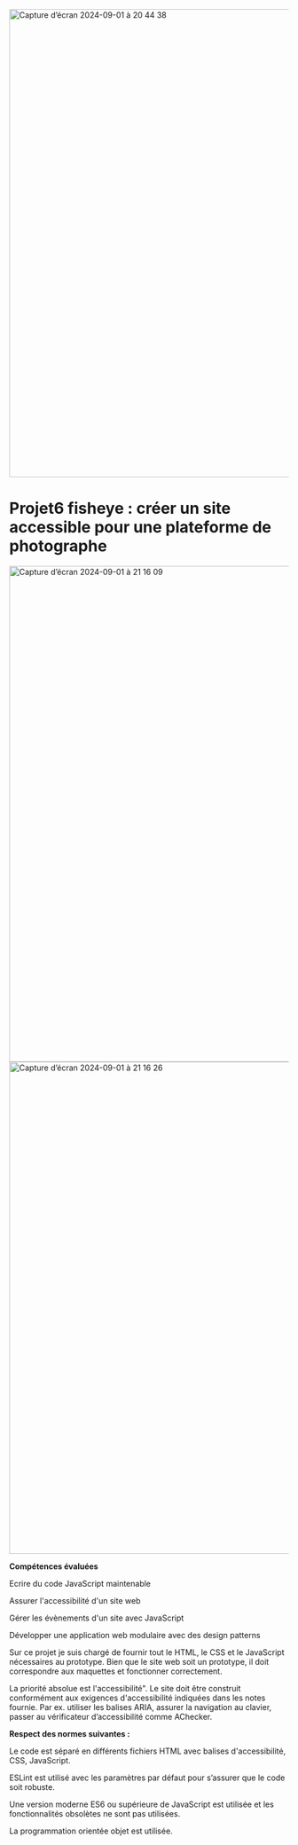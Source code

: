 
<img width="844" alt="Capture d’écran 2024-09-01 à 20 44 38" src="https://github.com/user-attachments/assets/042d5c76-14d8-4187-a120-59c227e3b39b">


# Projet6 fisheye : créer un site accessible pour une plateforme de photographe

<img width="894" alt="Capture d’écran 2024-09-01 à 21 16 09" src="https://github.com/user-attachments/assets/6533f923-bbe3-4a85-89a6-4804801f247d">

<img width="887" alt="Capture d’écran 2024-09-01 à 21 16 26" src="https://github.com/user-attachments/assets/56a6de42-5130-4920-a662-f08901334ea3">


**Compétences évaluées**

Ecrire du code JavaScript maintenable

Assurer l'accessibilité d'un site web

Gérer les évènements d'un site avec JavaScript

Développer une application web modulaire avec des design patterns

Sur ce projet je suis chargé de fournir tout le HTML, le CSS et le JavaScript nécessaires au prototype. Bien que le site web soit un prototype, il doit correspondre aux maquettes et fonctionner correctement.

La priorité absolue est l'accessibilité". Le site doit être construit conformément aux exigences d'accessibilité indiquées dans les notes fournie. Par ex. utiliser les balises ARIA, assurer la navigation au clavier, passer au vérificateur d’accessibilité comme AChecker.

**Respect des normes suivantes :**


Le code est séparé en différents fichiers HTML avec balises d'accessibilité, CSS, JavaScript.

ESLint est utilisé avec les paramètres par défaut pour s’assurer que le code soit robuste.

Une version moderne ES6 ou supérieure de JavaScript est utilisée et les fonctionnalités obsolètes ne sont pas utilisées.

La programmation orientée objet est utilisée.
